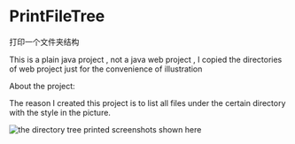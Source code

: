 # PrintFileTree
打印一个文件夹结构

This is a plain java project , not a java web project , I copied the directories of web project just for the convenience of illustration

About the project:


The reason I created this project is to list all files under the certain directory with the style in the picture.

![the directory tree printed screenshots shown here](https://github.com/anuoQ/PrintFileTree/tree/master/Screenshots/1.png)
